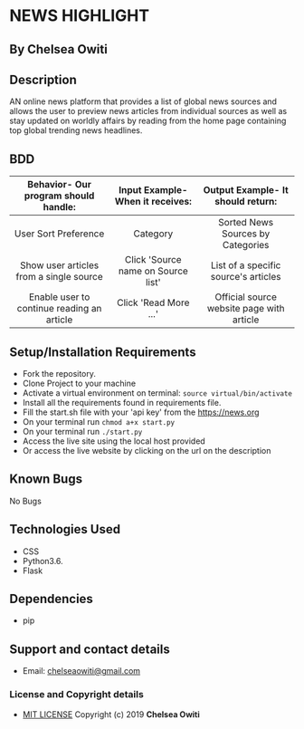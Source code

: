 # NEWS  HIGHLIGHT
## By **Chelsea Owiti**
## Description
 AN online news platform that provides a list of global news sources and allows the user to preview news articles from individual sources as well as stay updated on worldly affairs by reading from the home page containing top global trending news headlines.
## BDD
| Behavior- Our program should handle: | Input Example- When it receives: | Output Example- It should return: |
| :-------------: | :-------------: | :-------------: |
| User Sort Preference | Category | Sorted News Sources by Categories |
| Show user articles from a single source | Click 'Source name on Source list' | List of a specific source's articles |
| Enable user to continue reading an article | Click 'Read More ...' | Official source website page with article |
## Setup/Installation Requirements
* Fork the repository.
* Clone Project to your machine
* Activate a virtual environment on terminal:
```source virtual/bin/activate```
* Install all the requirements found in requirements file.
* Fill the start.sh file with your 'api key' from the <https://news.org>
* On your terminal run
```chmod a+x start.py```
* On your terminal run
 ```./start.py```
* Access the live site using the local host provided
* Or access the live website by clicking on the url on the description

## Known Bugs
No Bugs
## Technologies Used
* CSS
* Python3.6.
* Flask
## Dependencies
* pip
## Support and contact details
* Email: chelseaowiti@gmail.com
### License and Copyright details
* [MIT LICENSE](LICENSE)
Copyright (c) 2019 **Chelsea Owiti**